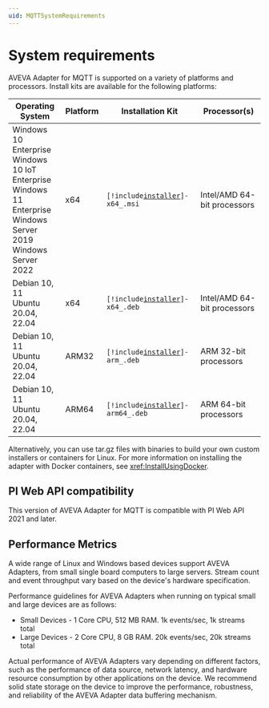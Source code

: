 ```yaml
---
uid: MQTTSystemRequirements
---
```


# System requirements

AVEVA Adapter for MQTT is supported on a variety of platforms and processors. Install kits are available for the following platforms:

| Operating System | Platform | Installation Kit | Processor(s) |
|-------------------|-------------|----------------------------------|-------------|
| Windows 10 Enterprise <br> Windows 10 IoT Enterprise <br> Windows 11 Enterprise <br> Windows Server 2019 <br> Windows Server 2022 | x64 | <code>[!include[installer](content/main/shared-content/_includes/inline/installer-name.md)]-x64_.msi</code>     | Intel/AMD 64-bit processors |
| Debian 10, 11 <br> Ubuntu 20.04, 22.04 | x64 | <code>[!include[installer](../_includes/inline/installer-name.md)]-x64_.deb</code>     | Intel/AMD 64-bit processors |
| Debian 10, 11 <br> Ubuntu 20.04, 22.04 | ARM32 | <code>[!include[installer](../_includes/inline/installer-name.md)]-arm_.deb</code>  | ARM 32-bit processors |
| Debian 10, 11 <br> Ubuntu 20.04, 22.04 | ARM64 | <code>[!include[installer](../_includes/inline/installer-name.md)]-arm64_.deb</code>  | ARM 64-bit processors |

Alternatively, you can use tar.gz files with binaries to build your own custom installers or containers for Linux. For more information on installing the adapter with Docker containers, see <xref:InstallUsingDocker>.

## PI Web API compatibility

This version of AVEVA Adapter for MQTT is compatible with PI Web API 2021 and later. 

## Performance Metrics

A wide range of Linux and Windows based devices support AVEVA Adapters, from small single board computers to large servers. Stream count and event throughput vary based on the device's hardware specification. 

Performance guidelines for AVEVA Adapters when running on typical small and large devices are as follows:

- Small Devices - 1 Core CPU, 512 MB RAM. 1k events/sec, 1k streams total
- Large Devices - 2 Core CPU, 8 GB RAM. 20k events/sec, 20k streams total

Actual performance of AVEVA Adapters vary depending on different factors, such as the performance of data source, network latency, and hardware resource consumption by other applications on the device. We recommend solid state storage on the device to improve the performance, robustness, and reliability of the AVEVA Adapter data buffering mechanism. 
